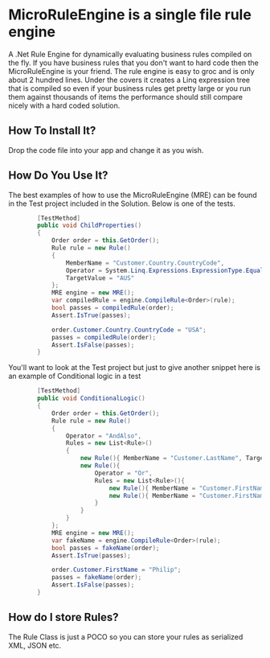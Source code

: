 MicroRuleEngine is a single file rule engine
============================================

A .Net Rule Engine for dynamically evaluating business rules compiled on the fly.  If you have business rules that you don't want to hard code then 
the MicroRuleEngine is your friend.   The rule engine is easy to groc and is only about 2 hundred lines.  Under the covers it creates a Linq expression tree
that is compiled so even if your business rules get pretty large or you run them against thousands of items the performance should still compare nicely with a
hard coded solution.

How To Install It?
------------------
Drop the code file into your app and change it as you wish.

How Do You Use It?
------------------
The best examples of how to use the MicroRuleEngine (MRE) can be found in the Test project included in the Solution.
Below is one of the tests.

```csharp
		[TestMethod]
        public void ChildProperties()
        {
            Order order = this.GetOrder();
            Rule rule = new Rule()
            {
                MemberName = "Customer.Country.CountryCode",
                Operator = System.Linq.Expressions.ExpressionType.Equal.ToString("g"),
                TargetValue = "AUS"
            };
            MRE engine = new MRE();
            var compiledRule = engine.CompileRule<Order>(rule);
            bool passes = compiledRule(order);
            Assert.IsTrue(passes);

            order.Customer.Country.CountryCode = "USA";
            passes = compiledRule(order);
            Assert.IsFalse(passes);
        }
```

You'll want to look at the Test project but just to give another snippet here is an example of Conditional logic in a test

```csharp
        [TestMethod]
        public void ConditionalLogic()
        {
            Order order = this.GetOrder();
            Rule rule = new Rule()
            {
                Operator = "AndAlso",
                Rules = new List<Rule>()
                {
                    new Rule(){ MemberName = "Customer.LastName", TargetValue = "Doe", Operator = "Equal"},
                    new Rule(){ 
                        Operator = "Or",
                        Rules = new List<Rule>(){
                            new Rule(){ MemberName = "Customer.FirstName", TargetValue = "John", Operator = "Equal"},
                            new Rule(){ MemberName = "Customer.FirstName", TargetValue = "Jane", Operator = "Equal"}
                        }
                    }
                }
            };
            MRE engine = new MRE();
            var fakeName = engine.CompileRule<Order>(rule);
            bool passes = fakeName(order);
            Assert.IsTrue(passes);

            order.Customer.FirstName = "Philip";
            passes = fakeName(order);
            Assert.IsFalse(passes);
        }
```

How do I store Rules?
---------------------
The Rule Class is just a POCO so you can store your rules as serialized XML, JSON etc.